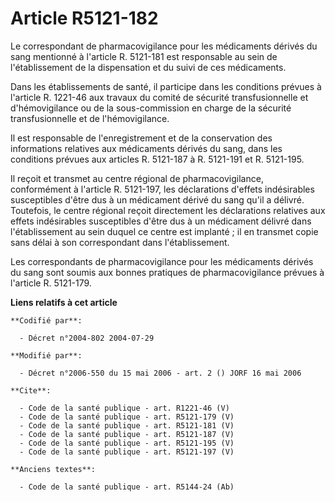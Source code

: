 # Article R5121-182

Le correspondant de pharmacovigilance pour les médicaments dérivés du sang mentionné à l'article R. 5121-181 est responsable
au sein de l'établissement de la dispensation et du suivi de ces médicaments. 

Dans les établissements de santé, il participe dans les conditions prévues à l'article R. 1221-46 aux travaux du comité de
sécurité transfusionnelle et d'hémovigilance ou de la sous-commission en charge de la sécurité transfusionnelle et de
l'hémovigilance. 

Il est responsable de l'enregistrement et de la conservation des informations relatives aux médicaments dérivés du sang, dans
les conditions prévues aux articles R. 5121-187 à R. 5121-191 et R. 5121-195. 

Il reçoit et transmet au centre régional de pharmacovigilance, conformément à l'article R. 5121-197, les déclarations
d'effets indésirables susceptibles d'être dus à un médicament dérivé du sang qu'il a délivré. Toutefois, le centre régional
reçoit directement les déclarations relatives aux effets indésirables susceptibles d'être dus à un médicament délivré dans
l'établissement au sein duquel ce centre est implanté ; il en transmet copie sans délai à son correspondant dans
l'établissement. 

Les correspondants de pharmacovigilance pour les médicaments dérivés du sang sont soumis aux bonnes pratiques de
pharmacovigilance prévues à l'article R. 5121-179.

**Liens relatifs à cet article**

	**Codifié par**:

	  - Décret n°2004-802 2004-07-29

	**Modifié par**:

	  - Décret n°2006-550 du 15 mai 2006 - art. 2 () JORF 16 mai 2006

	**Cite**:

	  - Code de la santé publique - art. R1221-46 (V)
	  - Code de la santé publique - art. R5121-179 (V)
	  - Code de la santé publique - art. R5121-181 (V)
	  - Code de la santé publique - art. R5121-187 (V)
	  - Code de la santé publique - art. R5121-195 (V)
	  - Code de la santé publique - art. R5121-197 (V)

	**Anciens textes**:

	  - Code de la santé publique - art. R5144-24 (Ab)

